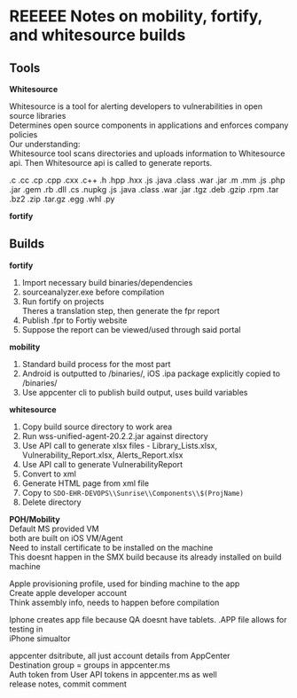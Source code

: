 # REEEEE Notes on mobility, fortify, and whitesource builds

## Tools

**Whitesource**

Whitesource is a tool for alerting developers to vulnerabilities in open source libraries  
Determines open source components in applications and enforces company policies  
Our understanding:  
Whitesource tool scans directories and uploads information to Whitesource api.
Then Whitesource api is called to generate reports.

.c .cc .cp .cpp .cxx .c++ .h .hpp .hxx .js .java .class .war .jar .m .mm .js
.php .jar .gem .rb .dll .cs .nupkg .js .java .class .war .jar .tgz .deb .gzip
.rpm .tar .bz2 .zip .tar.gz .egg .whl .py

**fortify**

## Builds

**fortify**

1. Import necessary build binaries/dependencies
2. sourceanalyzer.exe before compilation
3. Run fortify on projects  
   Theres a translation step, then generate the fpr report
4. Publish .fpr to Fortiy website
5. Suppose the report can be viewed/used through said portal

**mobility**

1. Standard build process for the most part
2. Android is outputted to /binaries/, iOS .ipa package explicitly copied to /binaries/
3. Use appcenter cli to publish build output, uses build variables

**whitesource**

1. Copy build source directory to work area
2. Run wss-unified-agent-20.2.2.jar against directory
3. Use API call to generate xlsx files - Library_Lists.xlsx, Vulnerability_Report.xlsx, Alerts_Report.xlsx
4. Use API call to generate VulnerabilityReport
5. Convert to xml
6. Generate HTML page from xml file
7. Copy to `SDO-EHR-DEVOPS\\Sunrise\\Components\\$(ProjName)`
8. Delete directory

**POH/Mobility**  
Default MS provided VM  
both are built on iOS VM/Agent  
Need to install certificate to be installed on the machine  
This doesnt happen in the SMX build because its already installed on build machine

Apple provisioning profile, used for binding machine to the app  
Create apple developer account  
Think assembly info, needs to happen before compilation

Iphone creates app file because QA doesnt have tablets. .APP file allows for testing in  
iPhone simualtor

appcenter dsitribute, all just account details from AppCenter  
Destination group = groups in appcenter.ms  
Auth token from User API tokens in appcenter.ms as well  
release notes, commit comment
